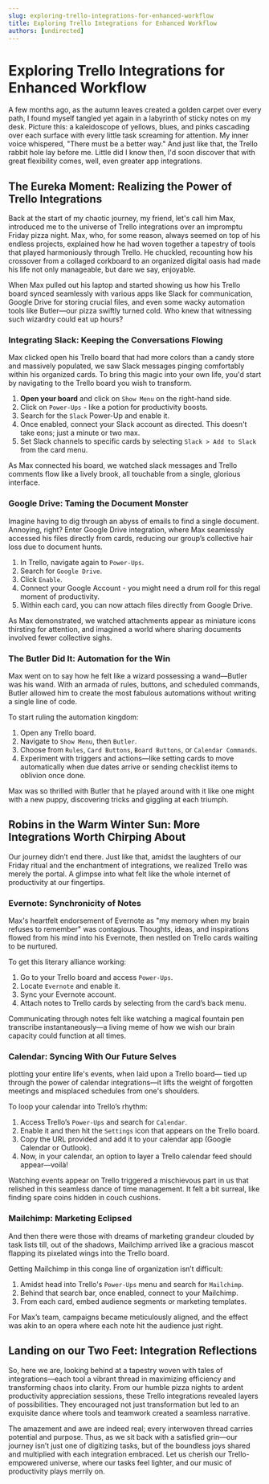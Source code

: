 ```yaml
---
slug: exploring-trello-integrations-for-enhanced-workflow
title: Exploring Trello Integrations for Enhanced Workflow
authors: [undirected]
---
```



# Exploring Trello Integrations for Enhanced Workflow

A few months ago, as the autumn leaves created a golden carpet over every path, I found myself tangled yet again in a labyrinth of sticky notes on my desk. Picture this: a kaleidoscope of yellows, blues, and pinks cascading over each surface with every little task screaming for attention. My inner voice whispered, "There must be a better way." And just like that, the Trello rabbit hole lay before me. Little did I know then, I'd soon discover that with great flexibility comes, well, even greater app integrations.

## The Eureka Moment: Realizing the Power of Trello Integrations

Back at the start of my chaotic journey, my friend, let's call him Max, introduced me to the universe of Trello integrations over an impromptu Friday pizza night. Max, who, for some reason, always seemed on top of his endless projects, explained how he had woven together a tapestry of tools that played harmoniously through Trello. He chuckled, recounting how his crossover from a collaged corkboard to an organized digital oasis had made his life not only manageable, but dare we say, enjoyable.

When Max pulled out his laptop and started showing us how his Trello board synced seamlessly with various apps like Slack for communication, Google Drive for storing crucial files, and even some wacky automation tools like Butler—our pizza swiftly turned cold. Who knew that witnessing such wizardry could eat up hours?

### Integrating Slack: Keeping the Conversations Flowing

Max clicked open his Trello board that had more colors than a candy store and massively populated, we saw Slack messages pinging comfortably within his organized cards. To bring this magic into your own life, you'd start by navigating to the Trello board you wish to transform. 

1. **Open your board** and click on `Show Menu` on the right-hand side.
2. Click on `Power-Ups` - like a potion for productivity boosts.
3. Search for the `Slack` Power-Up and enable it.
4. Once enabled, connect your Slack account as directed. This doesn't take eons; just a minute or two max.
5. Set Slack channels to specific cards by selecting `Slack > Add to Slack` from the card menu.

As Max connected his board, we watched slack messages and Trello comments flow like a lively brook, all touchable from a single, glorious interface.

### Google Drive: Taming the Document Monster

Imagine having to dig through an abyss of emails to find a single document. Annoying, right? Enter Google Drive integration, where Max seamlessly accessed his files directly from cards, reducing our group’s collective hair loss due to document hunts.

1. In Trello, navigate again to `Power-Ups`.
2. Search for `Google Drive`.
3. Click `Enable`.
4. Connect your Google Account - you might need a drum roll for this regal moment of productivity.
5. Within each card, you can now attach files directly from Google Drive.

As Max demonstrated, we watched attachments appear as miniature icons thirsting for attention, and imagined a world where sharing documents involved fewer collective sighs.

### The Butler Did It: Automation for the Win

Max went on to say how he felt like a wizard possessing a wand—Butler was his wand. With an armada of rules, buttons, and scheduled commands, Butler allowed him to create the most fabulous automations without writing a single line of code. 

To start ruling the automation kingdom:

1. Open any Trello board.
2. Navigate to `Show Menu`, then `Butler`.
3. Choose from `Rules`, `Card Buttons`, `Board Buttons`, or `Calendar Commands`.
4. Experiment with triggers and actions—like setting cards to move automatically when due dates arrive or sending checklist items to oblivion once done.

Max was so thrilled with Butler that he played around with it like one might with a new puppy, discovering tricks and giggling at each triumph.

## Robins in the Warm Winter Sun: More Integrations Worth Chirping About

Our journey didn’t end there. Just like that, amidst the laughters of our Friday ritual and the enchantment of integrations, we realized Trello was merely the portal. A glimpse into what felt like the whole internet of productivity at our fingertips.

### Evernote: Synchronicity of Notes

Max's heartfelt endorsement of Evernote as "my memory when my brain refuses to remember" was contagious. Thoughts, ideas, and inspirations flowed from his mind into his Evernote, then nestled on Trello cards waiting to be nurtured.

To get this literary alliance working:

1. Go to your Trello board and access `Power-Ups`.
2. Locate `Evernote` and enable it.
3. Sync your Evernote account.
4. Attach notes to Trello cards by selecting from the card’s back menu.

Communicating through notes felt like watching a magical fountain pen transcribe instantaneously—a living meme of how we wish our brain capacity could function at all times.

### Calendar: Syncing With Our Future Selves

plotting your entire life's events, when laid upon a Trello board— tied up through the power of calendar integrations—it lifts the weight of forgotten meetings and misplaced schedules from one's shoulders.

To loop your calendar into Trello’s rhythm:

1. Access Trello’s `Power-Ups` and search for `Calendar`.
2. Enable it and then hit the `Settings` icon that appears on the Trello board.
3. Copy the URL provided and add it to your calendar app (Google Calendar or Outlook).
4. Now, in your calendar, an option to layer a Trello calendar feed should appear—voilà!

Watching events appear on Trello triggered a mischievous part in us that relished in this seamless dance of time management. It felt a bit surreal, like finding spare coins hidden in couch cushions.

### Mailchimp: Marketing Eclipsed

And then there were those with dreams of marketing grandeur clouded by task lists till, out of the shadows, Mailchimp arrived like a gracious mascot flapping its pixelated wings into the Trello board.

Getting Mailchimp in this conga line of organization isn’t difficult:

1. Amidst head into Trello's `Power-Ups` menu and search for `Mailchimp`.
2. Behind that search bar, once enabled, connect to your Mailchimp.
3. From each card, embed audience segments or marketing templates.

For Max’s team, campaigns became meticulously aligned, and the effect was akin to an opera where each note hit the audience just right.

## Landing on our Two Feet: Integration Reflections

So, here we are, looking behind at a tapestry woven with tales of integrations—each tool a vibrant thread in maximizing efficiency and transforming chaos into clarity. From our humble pizza nights to ardent productivity appreciation sessions, these Trello integrations revealed layers of possibilities. They encouraged not just transformation but led to an exquisite dance where tools and teamwork created a seamless narrative.

The amazement and awe are indeed real; every interwoven thread carries potential and purpose. Thus, as we sit back with a satisfied grin—our journey isn’t just one of digitizing tasks, but of the boundless joys shared and multiplied with each integration embraced. Let us cherish our Trello-empowered universe, where our tasks feel lighter, and our music of productivity plays merrily on.